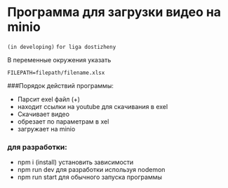 # Программа для загрузки видео на minio 
`(in developing)`
`for liga dostizheny`

В переменные окружения указать
```
FILEPATH=filepath/filename.xlsx
```
###Порядок действий программы:
- Парсит exel файл (+)
- находит ссылки на youtube для скачивания в exel
- Скачивает видео
- обрезает по параметрам в xel
- загружает на minio
### для разработки:
- npm i (install) установить зависимости
- npm run dev для разработки используя nodemon
- npm run start для обычного запуска программы 

> > > > > > > > > > > > > > >
